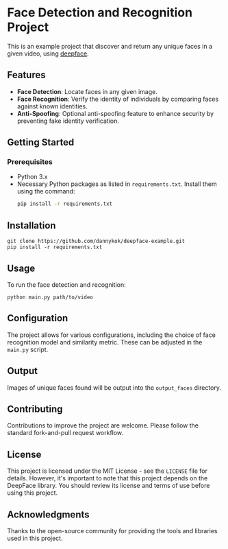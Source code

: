 # Face Detection and Recognition Project

This is an example project that discover and return any unique faces in a given video, using [deepface](https://github.com/serengil/deepface).

## Features

- **Face Detection**: Locate faces in any given image.
- **Face Recognition**: Verify the identity of individuals by comparing faces against known identities.
- **Anti-Spoofing**: Optional anti-spoofing feature to enhance security by preventing fake identity verification.

## Getting Started

### Prerequisites

- Python 3.x
- Necessary Python packages as listed in `requirements.txt`. Install them using the command:
  ```sh
  pip install -r requirements.txt
  ```

## Installation

```
git clone https://github.com/dannykok/deepface-example.git
pip install -r requirements.txt
```

## Usage

To run the face detection and recognition:

```
python main.py path/to/video
```

## Configuration

The project allows for various configurations, including the choice of face recognition model and similarity metric. These can be adjusted in the `main.py` script.

## Output

Images of unique faces found will be output into the `output_faces` directory.

## Contributing

Contributions to improve the project are welcome. Please follow the standard fork-and-pull request workflow.

## License

This project is licensed under the MIT License - see the `LICENSE` file for details. However, it's important to note that this project depends on the DeepFace library. You should review its license and terms of use before using this project.

## Acknowledgments

Thanks to the open-source community for providing the tools and libraries used in this project.
